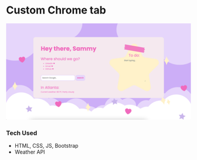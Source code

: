 # Custom Chrome tab


<img src="./img/chrome-screenshot.png" />

### Tech Used
* HTML, CSS, JS, Bootstrap
* Weather API

